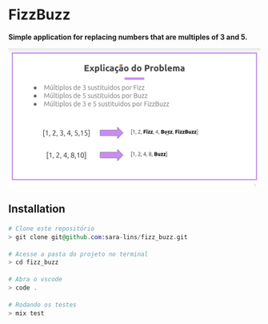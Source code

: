# FizzBuzz

**Simple application for replacing numbers that are multiples of 3 and 5.**

![Project image](/assets/fizzbuzz.png)

## Installation

```elixir
# Clone este repositório
> git clone git@github.com:sara-lins/fizz_buzz.git

# Acesse a pasta do projeto no terminal
> cd fizz_buzz

# Abra o vscode
> code .

# Rodando os testes
> mix test
```
